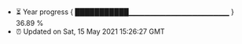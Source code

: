 - ⏳ Year progress { ███████████▁▁▁▁▁▁▁▁▁▁▁▁▁▁▁▁▁▁▁ } 36.89 %
- ⏰ Updated on Sat, 15 May 2021 15:26:27 GMT

